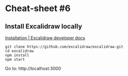 # Cheat-sheet #6

## Install Excalidraw locally 

[Installation | Excalidraw developer docs](https://docs.excalidraw.com/docs/@excalidraw/excalidraw/installation)

```
git clone https://github.com/excalidraw/excalidraw.git
cd excalidraw
npm install
npm start
```

Go to: http://localhost:3000 


